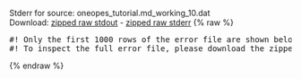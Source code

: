 Stderr for source:  oneopes_tutorial.md_working_10.dat   
Download: [zipped raw stdout](oneopes_tutorial.md_working_10.dat.plumed_master.stdout.txt.zip) - [zipped raw stderr](oneopes_tutorial.md_working_10.dat.plumed_master.stderr.txt.zip) 
{% raw %}
<pre>
#! Only the first 1000 rows of the error file are shown below
#! To inspect the full error file, please download the zipped raw stderr file above
</pre>
{% endraw %}
